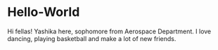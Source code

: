 # Hello-World
Hi fellas!
Yashika here, sophomore from Aerospace Department. I love dancing, playing basketball and make a lot of new friends. 
